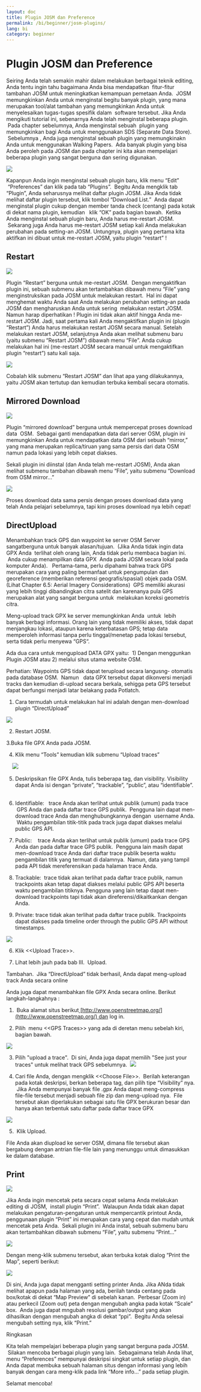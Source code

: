 ```yaml
---
layout: doc
title: Plugin JOSM dan Preference
permalink: /bi/beginner/josm-plugins/
lang: bi
category: beginner
---
```


Plugin JOSM dan Preference
==========================

Seiring Anda telah semakin mahir dalam melakukan berbagai teknik
editing, Anda tentu ingin tahu bagaimana Anda bisa mendapatkan
 fitur-fitur tambahan JOSM untuk meningkatkan kemampuan pemetaan Anda.
 JOSM memungkinkan Anda untuk menginstal begitu banyak plugin, yang mana
merupakan tool/alat tambahan yang memungkinkan Anda untuk menyelesaikan
tugas-tugas spesifik dalam  software tersebut. Jika Anda mengikuti
tutorial ini, sebenarnya Anda telah menginstal beberapa plugin.  Pada
chapter sebelumnya, Anda menginstal sebuah  plugin yang memungkinkan
bagi Anda untuk menggunakan SDS (Separate Data Store).  Sebelumnya ,
Anda juga menginstal sebuah plugin yang memungkinakn Anda untuk
menggunakan Walking Papers.  Ada banyak plugin yang bisa Anda peroleh
pada JOSM dan pada chapter ini kita akan mempelajari beberapa plugin
yang sangat berguna dan sering digunakan.

![]({{site.baseurl}}/images/bi_beg_ch3.1_image13.png)

Kapanpun Anda ingin menginstal sebuah plugin baru, klik menu “Edit”
 “Preferences” dan klik pada tab “Plugins”.  Begitu Anda mengklik tab
“Plugin”, Anda seharusnya melihat daftar plugin JOSM. Jika Anda tidak
melihat daftar plugin tersebut, klik tombol “Download List.”  Anda dapat
menginstal plugin cukup dengan member tanda check (centang) pada kotak
di dekat nama plugin, kemudian   klik “OK” pada bagian bawah.  Ketika
Anda menginstal sebuah plugin baru, Anda harus me-restart JOSM.
 Sekarang juga Anda harus me-restart JOSM setiap kali Anda melakukan
perubahan pada setting-an JOSM. Untungnya, plugin yang pertama kita
aktifkan ini dibuat untuk me-restart JOSM, yaitu plugin “restart” !

Restart
-------

![]({{site.baseurl}}/images/bi_beg_ch3.1_image12.png)

Plugin “Restart” berguna untuk me-restart JOSM.  Dengan mengaktifkan
plugin ini, sebuah submenu akan tertambahkan dibawah menu “File” yang
menginstruksikan pada JOSM untuk melakukan restart.  Hal ini dapat
menghemat waktu Anda saat Anda melakukan perubahan setting-an pada JOSM
dan mengharuskan Anda untuk sering  melakukan restart JOSM. Namun harap
diperhatikan ! Plugin ini tidak akan aktif hingga Anda me-restart JOSM.
Jadi, saat pertama kali Anda mengaktifkan plugin ini (plugin “Restart”)
Anda harus melakukan restart JOSM secara manual. Setelah melakukan
restart JOSM, selanjutnya Anda akan melihat submenu baru (yaitu submenu
“Restart JOSM”) dibawah menu “File”. Anda cukup melakukan hal ini
(me-restart JOSM secara manual untuk mengaktifkan plugin “restart”) satu
kali saja.

![]({{site.baseurl}}/images/bi_beg_ch3.1_image04.png)

Cobalah klik submenu “Restart JOSM” dan lihat apa yang dilakukannya,
yaitu JOSM akan tertutup dan kemudian terbuka kembali secara otomatis.

Mirrored Download
-----------------

![]({{site.baseurl}}/images/bi_beg_ch3.1_image06.png)

Plugin “mirrored download” berguna untuk mempercepat proses download
data  OSM.  Sebagai ganti mendapatkan data dari server OSM, plugin ini
memungkinkan Anda untuk mendapatkan data OSM dari sebuah “mirror,” yang
mana merupakan replica/tiruan yang sama persis dari data OSM namun pada
lokasi yang lebih cepat diakses.

Sekali plugin ini diinstal (dan Anda telah me-restart JOSM), Anda akan
melihat submenu tambahan dibawah menu “File”, yaitu submenu “Download
from OSM mirror...”

![]({{site.baseurl}}/images/bi_beg_ch3.1_image14.png)

Proses download data sama persis dengan proses download data yang telah
Anda pelajari sebelumnya, tapi kini proses download nya lebih cepat!

DirectUpload
------------

Menambahkan track GPS dan waypoint ke server OSM Server sangatberguna
untuk banyak alasan/tujuan.  (Jika Anda tidak ingin data GPX Anda
 terlihat oleh orang lain, Anda tidak perlu membaca bagian ini.  Anda
cukup menampilkan data GPX  Anda pada JOSM secara lokal pada komputer
Anda).   Pertama-tama, perlu dipahami bahwa track GPS merupakan cara
yang paling bermanfaat untuk pengumpulan dan georeference (memberikan
referensi geografis/spasial) objek pada OSM. (Lihat Chapter 6.5: Aerial
Imagery Considerations)  GPS memiliki akurasi yang lebih tinggi
dibandingkan citra satelit dan karenanya pula GPS merupakan alat yang
sangat berguna untuk  melakukan koreksi geometris citra.  

Meng-upload track GPX ke server memungkinkan Anda  untuk  lebih banyak
berbagi informasi. Orang lain yang tidak memiliki akses, tidak dapat
menjangkau lokasi, ataupun karena keterbatasan GPS; tetap data
memperoleh informasi tanpa perlu tinggal/menetap pada lokasi tersebut,
serta tidak perlu menyewa “GPS“.

Ada dua cara untuk mengupload DATA GPX yaitu:  1) Dengan menggunkan
Plugin JOSM atau 2) melalui situs utama website OSM.

Perhatian: Waypoints GPS tidak dapat terupload secara langusng- otomatis
pada database OSM.  Namun   data GPX tersebut dapat dikonversi menjadi
tracks dan kemudian di-upload secara berkala, sehigga peta GPS tersebut
dapat berfungsi menjadi latar belakang pada Potlatch.

1. Cara termudah untuk melakukan hal ini adalah dengan men-download
plugin “DirectUpload”

![]({{site.baseurl}}/images/bi_beg_ch3.1_image03.png)

2. Restart JOSM.

3.Buka file GPX Anda pada JOSM.

4. Klik menu “Tools” kemudian klik submenu “Upload traces”

    ![]({{site.baseurl}}/images/bi_beg_ch3.1_image00.png)

5. Deskripsikan file GPX Anda, tulis beberapa tag, dan visibility.
Visibility dapat Anda isi dengan “private”, “trackable”, “public”, atau
“identifiable”.  

1.  Identifiable:   trace Anda akan terlihat untuk publik (umum) pada
    trace  GPS Anda dan pada daftar trace GPS publik.  Pengguna lain
    dapat men-download trace Anda dan menghubungkannya dengan  username
    Anda.  Waktu pengambilan titik-titik pada track juga dapat diakses
    melalui public GPS API.  
2.  Public:    trace Anda akan terlihat untuk publik (umum) pada trace
    GPS Anda dan pada daftar trace GPS publik.  Pengguna lain masih
    dapat men-download trace Anda dari daftar trace publik beserta waktu
    pengambilan titik yang termuat di dalamnya.  Namun, data yang tampil
    pada API tidak mereferensikan pada halaman trace Anda.
3.  Trackable:  trace tidak akan terlihat pada daftar trace publik,
    namun trackpoints akan tetap dapat diakses melalui public GPS
    API beserta waktu pengambilan titiknya. Pengguna yang lain tetap
    dapat men-download trackpoints tapi tidak akan
    direferensi/dikaitkankan dengan Anda.  
4.  Private: trace tidak akan terlihat pada daftar trace publik.
    Trackpoints dapat diakses pada timeline order through the public GPS
    API without timestamps.

![]({{site.baseurl}}/images/bi_beg_ch3.1_image11.png)

6. Klik \<\<Upload Trace\>\>.

7. Lihat lebih jauh pada bab III.  Upload.

Tambahan.  Jika “DirectUpload” tidak berhasil, Anda dapat meng-upload
track Anda secara online

Anda juga dapat menambahkan file GPX Anda secara online. Berikut
langkah-langkahnya :

1.  Buka alamat situs
berikut[ ](http://www.openstreetmap.org/)[http://www.openstreetmap.org/](http://www.openstreetmap.org/) dan
log in.  

2. Pilih  menu \<\<GPS Traces\>\> yang ada di deretan menu sebelah
kiri, bagian bawah. 

![]({{site.baseurl}}/images/bi_beg_ch3.1_image05.png)

3. Pilih "upload a trace".  Di sini, Anda juga dapat memilih "See just
your traces" untuk melihat track GPS sebelumnya.
 ![]({{site.baseurl}}/images/bi_beg_ch3.1_image09.png)

4. Cari file Anda, dengan mengklik \<\<Choose File\>\>.  Berilah
keterangan pada kotak deskripsi, berkan beberapa tag, dan pilih tipe
“Visibility” nya.  Jika Anda mempunyai banyak file .gpx Anda dapat
meng-compress file-file tersebut menjadi sebuah file zip dan meng-upload
nya.  File tersebut akan diperlakukan sebagai satu file GPX berukuran
besar dan hanya akan terbentuk satu daftar pada daftar trace GPX

![]({{site.baseurl}}/images/bi_beg_ch3.1_image10.png)

5.  Klik Upload.

File Anda akan diupload ke server OSM, dimana file tersebut akan
bergabung dengan antrian file-file lain yang menunggu untuk dimasukkan
ke dalam database.

Print
-----

![]({{site.baseurl}}/images/bi_beg_ch3.1_image07.png)

Jika Anda ingin mencetak peta secara cepat selama Anda melakukan editing
di JOSM,  install plugin “Print”.  Walaupun Anda tidak akan dapat
melakukan pengaturan-pengaturan untuk mempercantik printout Anda,
penggunaan plugin “Print” ini merupakan cara yang cepat dan mudah untuk
mencetak peta Anda.  Sekali plugin ini Anda instal, sebuah submenu baru
akan tertambahkan dibawah submenu “File”, yaitu submenu “Print...”

![]({{site.baseurl}}/images/bi_beg_ch3.1_image08.png)

Dengan meng-klik submenu tersebut, akan terbuka kotak dialog “Print the
Map”, seperti berikut:

![]({{site.baseurl}}/images/bi_beg_ch3.1_image02.png)

Di sini, Anda juga dapat mengganti setting printer Anda. Jika ANda tidak
melihat apapun pada halaman yang ada, berilah tanda centang pada
box/kotak di dekat “Map Preview” di sebelah kanan.  Perbesar (Zoom in)
atau perkecil (Zoom out) peta dengan mengubah angka pada kotak “Scale”
box.  Anda juga dapat mngubah resolusi gambar/output yang akan
dihasilkan dengan mengubah angka di dekat “ppi”.  Begitu Anda selesai
mengubah setting nya, klik “Print.”

Ringkasan

Kita telah mempelajari beberapa plugin yang sangat berguna pada JOSM.
 Silakan mencoba berbagai plugin yang lain.  Sebagaimana telah Anda
lihat, menu “Preferences” mempunyai deskripsi singkat untuk setiap
plugin, dan Anda dapat membuka sebuah halaman situs dengan informasi
yang lebih banyak dengan cara meng-klik pada link “More info...” pada
setiap plugin.

Selamat mencoba!


